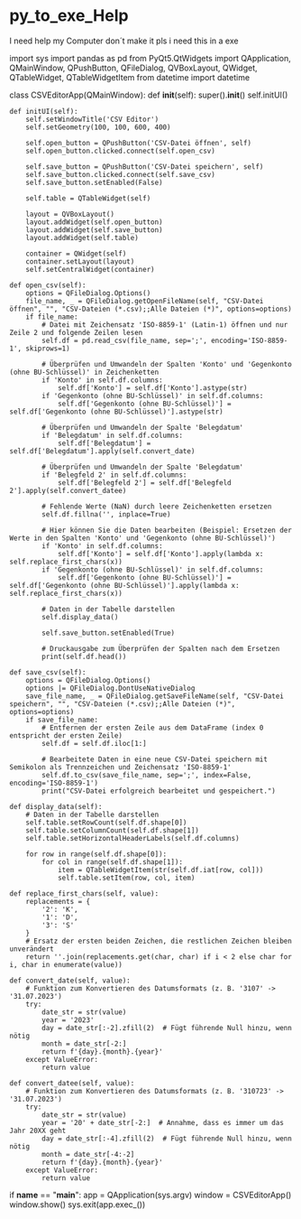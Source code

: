 # py_to_exe_Help
I need help my Computer don´t make it pls
i need this in a exe

import sys
import pandas as pd
from PyQt5.QtWidgets import QApplication, QMainWindow, QPushButton, QFileDialog, QVBoxLayout, QWidget, QTableWidget, QTableWidgetItem
from datetime import datetime

class CSVEditorApp(QMainWindow):
    def __init__(self):
        super().__init__()
        self.initUI()

    def initUI(self):
        self.setWindowTitle('CSV Editor')
        self.setGeometry(100, 100, 600, 400)

        self.open_button = QPushButton('CSV-Datei öffnen', self)
        self.open_button.clicked.connect(self.open_csv)

        self.save_button = QPushButton('CSV-Datei speichern', self)
        self.save_button.clicked.connect(self.save_csv)
        self.save_button.setEnabled(False)

        self.table = QTableWidget(self)

        layout = QVBoxLayout()
        layout.addWidget(self.open_button)
        layout.addWidget(self.save_button)
        layout.addWidget(self.table)

        container = QWidget(self)
        container.setLayout(layout)
        self.setCentralWidget(container)

    def open_csv(self):
        options = QFileDialog.Options()
        file_name, _ = QFileDialog.getOpenFileName(self, "CSV-Datei öffnen", "", "CSV-Dateien (*.csv);;Alle Dateien (*)", options=options)
        if file_name:
            # Datei mit Zeichensatz 'ISO-8859-1' (Latin-1) öffnen und nur Zeile 2 und folgende Zeilen lesen
            self.df = pd.read_csv(file_name, sep=';', encoding='ISO-8859-1', skiprows=1)

            # Überprüfen und Umwandeln der Spalten 'Konto' und 'Gegenkonto (ohne BU-Schlüssel)' in Zeichenketten
            if 'Konto' in self.df.columns:
                self.df['Konto'] = self.df['Konto'].astype(str)
            if 'Gegenkonto (ohne BU-Schlüssel)' in self.df.columns:
                self.df['Gegenkonto (ohne BU-Schlüssel)'] = self.df['Gegenkonto (ohne BU-Schlüssel)'].astype(str)

            # Überprüfen und Umwandeln der Spalte 'Belegdatum'
            if 'Belegdatum' in self.df.columns:
                self.df['Belegdatum'] = self.df['Belegdatum'].apply(self.convert_date)

            # Überprüfen und Umwandeln der Spalte 'Belegdatum'
            if 'Belegfeld 2' in self.df.columns:
                self.df['Belegfeld 2'] = self.df['Belegfeld 2'].apply(self.convert_datee)

            # Fehlende Werte (NaN) durch leere Zeichenketten ersetzen
            self.df.fillna('', inplace=True)

            # Hier können Sie die Daten bearbeiten (Beispiel: Ersetzen der Werte in den Spalten 'Konto' und 'Gegenkonto (ohne BU-Schlüssel)')
            if 'Konto' in self.df.columns:
                self.df['Konto'] = self.df['Konto'].apply(lambda x: self.replace_first_chars(x))
            if 'Gegenkonto (ohne BU-Schlüssel)' in self.df.columns:
                self.df['Gegenkonto (ohne BU-Schlüssel)'] = self.df['Gegenkonto (ohne BU-Schlüssel)'].apply(lambda x: self.replace_first_chars(x))

            # Daten in der Tabelle darstellen
            self.display_data()

            self.save_button.setEnabled(True)

            # Druckausgabe zum Überprüfen der Spalten nach dem Ersetzen
            print(self.df.head())

    def save_csv(self):
        options = QFileDialog.Options()
        options |= QFileDialog.DontUseNativeDialog
        save_file_name, _ = QFileDialog.getSaveFileName(self, "CSV-Datei speichern", "", "CSV-Dateien (*.csv);;Alle Dateien (*)", options=options)
        if save_file_name:
            # Entfernen der ersten Zeile aus dem DataFrame (index 0 entspricht der ersten Zeile)
            self.df = self.df.iloc[1:]

            # Bearbeitete Daten in eine neue CSV-Datei speichern mit Semikolon als Trennzeichen und Zeichensatz 'ISO-8859-1'
            self.df.to_csv(save_file_name, sep=';', index=False, encoding='ISO-8859-1')
            print("CSV-Datei erfolgreich bearbeitet und gespeichert.")

    def display_data(self):
        # Daten in der Tabelle darstellen
        self.table.setRowCount(self.df.shape[0])
        self.table.setColumnCount(self.df.shape[1])
        self.table.setHorizontalHeaderLabels(self.df.columns)

        for row in range(self.df.shape[0]):
            for col in range(self.df.shape[1]):
                item = QTableWidgetItem(str(self.df.iat[row, col]))
                self.table.setItem(row, col, item)

    def replace_first_chars(self, value):
        replacements = {
            '2': 'K',
            '1': 'D',
            '3': 'S'
        }
        # Ersatz der ersten beiden Zeichen, die restlichen Zeichen bleiben unverändert
        return ''.join(replacements.get(char, char) if i < 2 else char for i, char in enumerate(value))

    def convert_date(self, value):
        # Funktion zum Konvertieren des Datumsformats (z. B. '3107' -> '31.07.2023')
        try:
            date_str = str(value)
            year = '2023'
            day = date_str[:-2].zfill(2)  # Fügt führende Null hinzu, wenn nötig
            month = date_str[-2:]
            return f'{day}.{month}.{year}'
        except ValueError:
            return value

    def convert_datee(self, value):
        # Funktion zum Konvertieren des Datumsformats (z. B. '310723' -> '31.07.2023')
        try:
            date_str = str(value)
            year = '20' + date_str[-2:]  # Annahme, dass es immer um das Jahr 20XX geht
            day = date_str[:-4].zfill(2)  # Fügt führende Null hinzu, wenn nötig
            month = date_str[-4:-2]
            return f'{day}.{month}.{year}'
        except ValueError:
            return value

if __name__ == "__main__":
    app = QApplication(sys.argv)
    window = CSVEditorApp()
    window.show()
    sys.exit(app.exec_())
